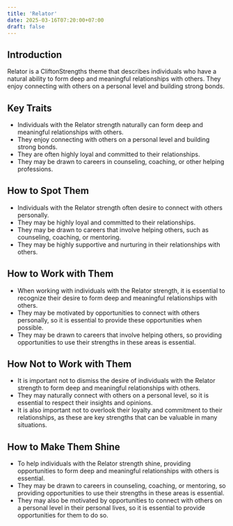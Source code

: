 ```yaml
---
title: 'Relator'
date: 2025-03-16T07:20:00+07:00
draft: false
---
```


## Introduction

Relator is a CliftonStrengths theme that describes individuals who have a natural ability to form deep and meaningful relationships with others. They enjoy connecting with others on a personal level and building strong bonds.

## Key Traits

- Individuals with the Relator strength naturally can form deep and meaningful relationships with others.
- They enjoy connecting with others on a personal level and building strong bonds.
- They are often highly loyal and committed to their relationships.
- They may be drawn to careers in counseling, coaching, or other helping professions.

## How to Spot Them

- Individuals with the Relator strength often desire to connect with others personally.
- They may be highly loyal and committed to their relationships.
- They may be drawn to careers that involve helping others, such as counseling, coaching, or mentoring.
- They may be highly supportive and nurturing in their relationships with others.

## How to Work with Them

- When working with individuals with the Relator strength, it is essential to recognize their desire to form deep and meaningful relationships with others.
- They may be motivated by opportunities to connect with others personally, so it is essential to provide these opportunities when possible.
- They may be drawn to careers that involve helping others, so providing opportunities to use their strengths in these areas is essential.

## How Not to Work with Them

- It is important not to dismiss the desire of individuals with the Relator strength to form deep and meaningful relationships with others.
- They may naturally connect with others on a personal level, so it is essential to respect their insights and opinions.
- It is also important not to overlook their loyalty and commitment to their relationships, as these are key strengths that can be valuable in many situations.

## How to Make Them Shine

- To help individuals with the Relator strength shine, providing opportunities to form deep and meaningful relationships with others is essential.
- They may be drawn to careers in counseling, coaching, or mentoring, so providing opportunities to use their strengths in these areas is essential.
- They may also be motivated by opportunities to connect with others on a personal level in their personal lives, so it is essential to provide opportunities for them to do so.

